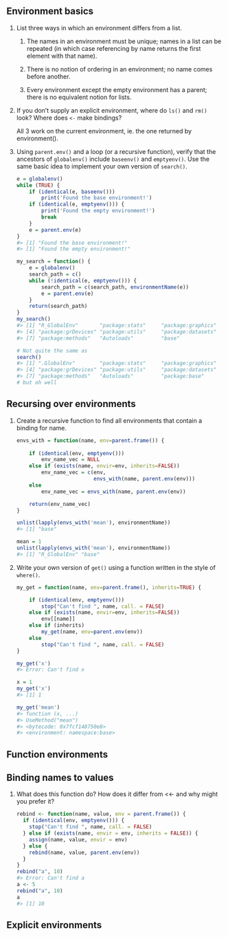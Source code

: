 Environment basics
------------------

1.  List three ways in which an environment differs from a list.

    1.  The names in an environment must be unique; names in a list can be
        repeated (in which case referencing by name returns the first element with that name).

    2.  There is no notion of ordering in an environment; no name comes before
        another.

    3.  Every environment except the empty environment has a parent; there is
        no equivalent notion for lists.

2.  If you don’t supply an explicit environment, where do `ls()` and `rm()`
    look? Where does `<-` make bindings?

    All 3 work on the current environment, ie. the one returned by environment().

3.  Using `parent.env()` and a loop (or a recursive function), verify that the
    ancestors of `globalenv()` include `baseenv()` and `emptyenv()`. Use the same basic idea to implement your own version of `search()`.

    ```r
    e = globalenv()
    while (TRUE) {
        if (identical(e, baseenv()))
            print('Found the base environment!')
        if (identical(e, emptyenv())) {
            print('Found the empty environment!')
            break
        }
        e = parent.env(e)
    }
    #> [1] "Found the base environment!"
    #> [1] "Found the empty environment!"
    ```

    ```r
    my_search = function() {
        e = globalenv()
        search_path = c()
        while (!identical(e, emptyenv())) {
            search_path = c(search_path, environmentName(e))
            e = parent.env(e)
        }
        return(search_path)
    }
    my_search()
    #> [1] "R_GlobalEnv"       "package:stats"     "package:graphics"
    #> [4] "package:grDevices" "package:utils"     "package:datasets"
    #> [7] "package:methods"   "Autoloads"         "base" 

    # Not quite the same as
    search()
    #> [1] ".GlobalEnv"        "package:stats"     "package:graphics"
    #> [4] "package:grDevices" "package:utils"     "package:datasets"
    #> [7] "package:methods"   "Autoloads"         "package:base"
    # but oh well
    ```


Recursing over environments
---------------------------

1.  Create a recursive function to find all environments that contain a
    binding for name.

    ```r
    envs_with = function(name, env=parent.frame()) {
        
        if (identical(env, emptyenv()))
            env_name_vec = NULL
        else if (exists(name, envir=env, inherits=FALSE))
            env_name_vec = c(env,
                             envs_with(name, parent.env(env)))
        else
            env_name_vec = envs_with(name, parent.env(env))

        return(env_name_vec)
    }
    
    unlist(lapply(envs_with('mean'), environmentName))
    #> [1] "base"

    mean = 1
    unlist(lapply(envs_with('mean'), environmentName))
    #> [1] "R_GlobalEnv" "base"
    ```

2.  Write your own version of `get()` using a function written in the style of
    `where()`.

    ```r
    my_get = function(name, env=parent.frame(), inherits=TRUE) {

        if (identical(env, emptyenv()))
            stop("Can't find ", name, call. = FALSE)
        else if (exists(name, envir=env, inherits=FALSE))
            env[[name]]
        else if (inherits)
            my_get(name, env=parent.env(env))
        else
            stop("Can't find ", name, call. = FALSE)
    }

    my_get('x')
    #> Error: Can't find x

    x = 1
    my_get('x')
    #> [1] 1

    my_get('mean')
    #> function (x, ...)
    #> UseMethod("mean")
    #> <bytecode: 0x7fcf148750e8>
    #> <environment: namespace:base>
    ```


Function environments
---------------------



Binding names to values
-----------------------

1.  What does this function do? How does it differ from <<- and why might you
    prefer it?
    ```r
    rebind <- function(name, value, env = parent.frame()) {
      if (identical(env, emptyenv())) {
        stop("Can't find ", name, call. = FALSE)
      } else if (exists(name, envir = env, inherits = FALSE)) {
        assign(name, value, envir = env)
      } else {
        rebind(name, value, parent.env(env))
      }
    }
    rebind("a", 10)
    #> Error: Can't find a
    a <- 5
    rebind("a", 10)
    a
    #> [1] 10
    ```

Explicit environments
---------------------
